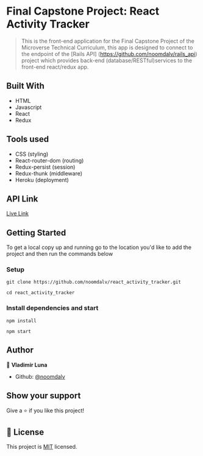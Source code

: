 # Final Capstone Project: React Activity Tracker

> This is the front-end application for the Final Capstone Project of the Microverse Technical Curriculum, this app is designed to connect to the endpoint of the [Rails API] (https://github.com/noomdalv/rails_api) project which provides back-end (database/RESTful)services to the front-end react/redux app.

## Built With

- HTML
- Javascript
- React
- Redux

## Tools used

- CSS (styling)
- React-router-dom (routing)
- Redux-persist (session)
- Redux-thunk (middleware)
- Heroku (deployment)


## API Link

[Live Link](https://reactactivitytracker.herokuapp.com/)


## Getting Started

To get a local copy up and running go to the location you'd like to add the project and then run the commands below

### Setup

```console
git clone https://github.com/noomdalv/react_activity_tracker.git
```

```console
cd react_activity_tracker
```

### Install dependencies and start

```console
npm install
```

```console
npm start
```

## Author

👤 **Vladimir Luna**

- Github: [@noomdalv](https://github.com/noomdalv)

## Show your support

Give a ⭐️ if you like this project!


## 📝 License

This project is [MIT](https://opensource.org/licenses/MIT) licensed.
​
